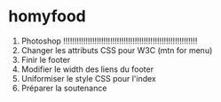 # homyfood

1) Photoshop !!!!!!!!!!!!!!!!!!!!!!!!!!!!!!!!!!!!!!!!!!!!!!!!!!!!!!!!!!!!
2) Changer les attributs CSS pour W3C  (mtn for menu)
3) Finir le footer
4) Modifier le width des liens du footer
5) Uniformiser le style CSS pour l'index
6) Préparer la soutenance
